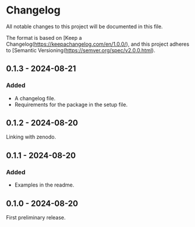 # Changelog
All notable changes to this project will be documented in this file.

The format is based on [Keep a Changelog(https://keepachangelog.com/en/1.0.0/),
and this project adheres to [Semantic Versioning(https://semver.org/spec/v2.0.0.html).

## 0.1.3 - 2024-08-21

### Added

-   A changelog file.
-   Requirements for the package in the setup file.


## 0.1.2 - 2024-08-20

Linking with zenodo.


## 0.1.1 - 2024-08-20

### Added

-   Examples in the readme.


## 0.1.0 - 2024-08-20
First preliminary release.